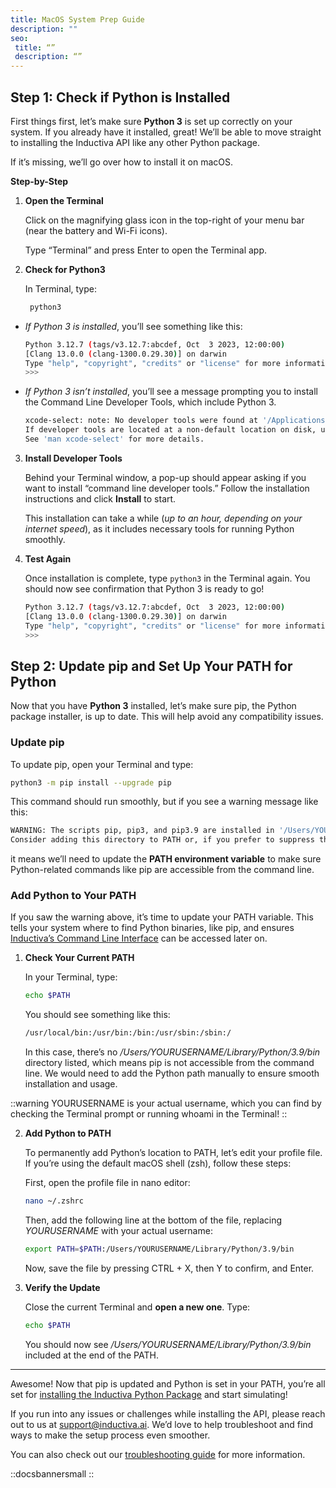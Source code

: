 ```yaml
---
title: MacOS System Prep Guide
description: ""
seo:
 title: “”
 description: “”
---
```


## Step 1: Check if Python is Installed

First things first, let’s make sure **Python 3** is set up correctly on your system. 
If you already have it installed, great! We’ll be able to move straight to installing 
the Inductiva API like any other Python package.

If it’s missing, we’ll go over how to install it on macOS.

**Step-by-Step**

1. **Open the Terminal** 
	
    Click on the magnifying glass icon in the top-right of your menu bar (near the battery and Wi-Fi icons).

    Type “Terminal” and press Enter to open the Terminal app.
     
2. **Check for Python3**
    
    In Terminal, type:
    ```bash
     python3
     ```

 - *If Python 3 is installed*, you’ll see something like this:

    ```bash
    Python 3.12.7 (tags/v3.12.7:abcdef, Oct  3 2023, 12:00:00) 
    [Clang 13.0.0 (clang-1300.0.29.30)] on darwin
    Type "help", "copyright", "credits" or "license" for more information.
    >>> 
    ```

- *If Python 3 isn’t installed*, you’ll see a message prompting you to install the Command Line Developer Tools, which include Python 3. 

    ```bash
    xcode-select: note: No developer tools were found at '/Applications/Xcode.app', requesting installation.
    If developer tools are located at a non-default location on disk, use 'sudo xcode-select --switch path/to/Xcode.app' to specify the Xcode that you wish to use for command line developer tools, and cancel the installation dialog.
    See 'man xcode-select' for more details.
    ```

3. **Install Developer Tools**
  
    Behind your Terminal window, a pop-up should appear asking if you want to install “command line developer tools.” Follow the installation instructions and click **Install** to start.

    This installation can take a while (*up to an hour, depending on your internet speed*), as it includes necessary tools for running Python smoothly.

4. **Test Again**

    Once installation is complete, type `python3` in the Terminal again. You should now see confirmation that Python 3 is ready to go!

      ```bash
    Python 3.12.7 (tags/v3.12.7:abcdef, Oct  3 2023, 12:00:00) 
    [Clang 13.0.0 (clang-1300.0.29.30)] on darwin
    Type "help", "copyright", "credits" or "license" for more information.
    >>> 
    ```

## Step 2: Update pip and Set Up Your PATH for Python

Now that you have **Python 3** installed, let’s make sure pip, the Python package installer, is up to date. This will help avoid any compatibility issues.

### Update pip

To update pip, open your Terminal and type:

```bash
python3 -m pip install --upgrade pip
```

This command should run smoothly, but if you see a warning message like this:

```bash
WARNING: The scripts pip, pip3, and pip3.9 are installed in '/Users/YOURUSERNAME/Library/Python/3.9/bin' which is not on PATH.
Consider adding this directory to PATH or, if you prefer to suppress this warning, use --no-warn-script-location.
```
it means we’ll need to update the **PATH environment variable** to make sure Python-related commands like pip are accessible from the command line.

### Add Python to Your PATH

If you saw the warning above, it’s time to update your PATH variable. This tells your system where to find Python binaries, like pip, and ensures [Inductiva’s Command Line Interface](https://inductiva.ai/guides/api-functions/cli/index) can be accessed later on.

1. **Check Your Current PATH**

    In your Terminal, type:

    ```bash
    echo $PATH
    ```

    You should see something like this:  

    ```bash
    /usr/local/bin:/usr/bin:/bin:/usr/sbin:/sbin:/
    ```

    In this case, there’s no */Users/YOURUSERNAME/Library/Python/3.9/bin* directory listed, which means pip is not accessible from the command line. We would need to add the Python path manually to ensure smooth installation and usage.

::warning
    YOURUSERNAME is your actual username, which you can find by checking the Terminal prompt or running whoami in the Terminal!
::

2. **Add Python to PATH**

    To permanently add Python’s location to PATH, let’s edit your profile file. If you’re using the default macOS shell (zsh), follow these steps:

    First, open the profile file in nano editor:

    ```bash
    nano ~/.zshrc
    ```

    Then, add the following line at the bottom of the file, replacing *YOURUSERNAME* with your actual username:

    ```bash
    export PATH=$PATH:/Users/YOURUSERNAME/Library/Python/3.9/bin
    ```

    Now, save the file by pressing CTRL + X, then Y to confirm, and Enter.

3. **Verify the Update**

    Close the current Terminal and **open a new one**. Type:

    ```bash
    echo $PATH
    ```
    You should now see */Users/YOURUSERNAME/Library/Python/3.9/bin* included at the end of the PATH.
---

Awesome! Now that pip is updated and Python is set in your PATH, you’re all set for [installing the Inductiva Python Package](https://console.inductiva.ai/) and start simulating!

If you run into any issues or challenges while installing the API, please reach out to us at support@inductiva.ai. We’d love to help troubleshoot and find ways to make the setup process even smoother.

You can also check out our [troubleshooting guide](https://inductiva.ai/guides/get-started/troubleshooting) for more information.

::docsbannersmall
::
